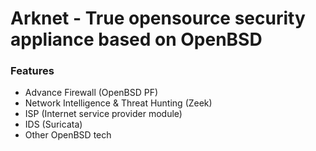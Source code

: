 # Arknet - True opensource security appliance based on OpenBSD
### Features
- Advance Firewall (OpenBSD PF)
- Network Intelligence & Threat Hunting (Zeek)
- ISP (Internet service provider module)
- IDS (Suricata)
- Other OpenBSD tech
